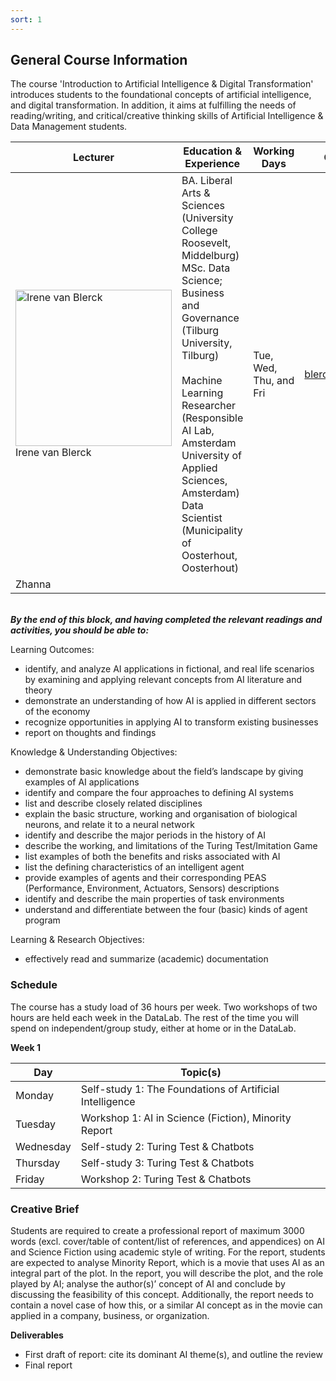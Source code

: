 ```yaml
---
sort: 1
---
```


## __General Course Information__

The course 'Introduction to Artificial Intelligence & Digital Transformation' introduces students to the foundational concepts of artificial intelligence, and digital transformation. In addition, it aims at fulfilling the needs of reading/writing, and critical/creative thinking skills of Artificial Intelligence & Data Management students. 

| Lecturer  | Education & Experience  | Working Days  | Contact  |
| ------------ | ------------ | ------------ | ------------ |
| <img src="https://raw.githubusercontent.com/BredaUniversity/AAI-DM/main/docs/Year1/BlockA/DT%26AI/irene_profile.jpg?token=ANZYLNATJZVJDJHTCZJG6TDASJYNAg" alt="Irene van Blerck" width="250"/> Irene van Blerck|BA. Liberal Arts & Sciences (University College Roosevelt, Middelburg) <br> MSc. Data Science; Business and Governance (Tilburg University, Tilburg) <br> <br> Machine Learning Researcher (Responsible AI Lab, Amsterdam University of Applied Sciences, Amsterdam) <br>Data Scientist (Municipality of Oosterhout, Oosterhout)| Tue, Wed, Thu, and Fri  |  blerck.i@buas.nl |
| Zhanna |   |   |   |

\
*__By the end of this block, and having completed the relevant readings and activities, you should be able to:__*  

Learning Outcomes:

- identify, and analyze AI applications in fictional, and real life scenarios by examining and applying relevant concepts from AI literature and theory
- demonstrate an understanding of how AI is applied in different sectors of the economy
- recognize opportunities in applying AI to transform existing businesses
- report on thoughts and findings 

Knowledge & Understanding Objectives: 

- demonstrate basic knowledge about the field’s landscape by giving examples of AI applications
- identify and compare the four approaches to defining AI systems 
- list and describe closely related disciplines 
- explain the basic structure, working and organisation of biological neurons, and relate it to a neural network 
- identify and describe the major periods in the history of AI 
- describe the working, and limitations of the Turing Test/Imitation Game 
- list examples of both the benefits and risks associated with AI 
- list the defining characteristics of an intelligent agent 
- provide examples of agents and their corresponding PEAS (Performance, Environment, Actuators, Sensors) descriptions
- identify and describe the main properties of task environments 
- understand and differentiate between the four (basic) kinds of agent program

Learning & Research Objectives: 

- effectively read and summarize (academic) documentation 

### __Schedule__

The course has a study load of 36 hours per week. Two workshops of two hours are held each week in the DataLab. The rest of the time you will spend on independent/group study, either at home or in the DataLab.

__Week 1__

|  Day | Topic(s)   |
| ------------ | ------------ |
|  Monday | Self-study 1: The Foundations of Artificial Intelligence   |
|  Tuesday | Workshop 1: AI in Science (Fiction), Minority Report |
| Wednesday | Self-study 2: Turing Test & Chatbots |
| Thursday | Self-study 3: Turing Test & Chatbots  |
| Friday  | Workshop 2: Turing Test & Chatbots |

### __Creative Brief__

Students are required to create a professional report of maximum 3000 words (excl. cover/table of content/list of 
references, and appendices) on AI and Science Fiction using academic style of writing. For the report, students are 
expected to analyse Minority Report, which is a movie that uses AI as an integral part of the 
plot. In the report, you will describe the plot, and the role played by AI; analyse the author(s)’ concept of AI and 
conclude by discussing the feasibility of this concept. Additionally, the report needs to contain a novel case of how 
this, or a similar AI concept as in the movie can applied in a company, business, or organization. 

__Deliverables__
- First draft of report: cite its dominant AI theme(s), and outline the review 
- Final report
